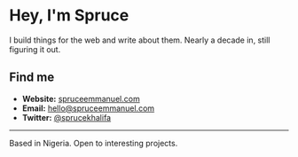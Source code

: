 # Hey, I'm Spruce

I build things for the web and write about them. Nearly a decade in, still figuring it out.

## Find me

- **Website:** [spruceemmanuel.com](https://spruceemmanuel.com)
- **Email:** hello@spruceemmanuel.com
- **Twitter:** [@sprucekhalifa](https://twitter.com/sprucekhalifa)

---

Based in Nigeria. Open to interesting projects.
